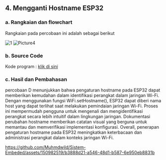 ## 4.  Mengganti Hostname ESP32

### a. Rangkaian dan flowchart
Rangkaian pada percobaan ini adalah sebagai berikut

![1](https://github.com/Muhmdwild/Sistem-Embeded/assets/150982519/42b2f227-052c-4dce-8b15-0e4c196ddd33)
![Picture4](https://github.com/Muhmdwild/Sistem-Embeded/assets/150982519/fa59a318-3f72-40d7-9898-5a43c0ffcce0)


### b. Source Code
Kode program : <a href="D.%20Ganti%20Hostname/3D_Ganti_Hostname/3D_Ganti_Hostname.ino">klik di sini</a>

### c. Hasil dan Pembahasan
percobaan D menunjukkan bahwa pengaturan hostname pada ESP32 dapat memberikan kemudahan dalam identifikasi perangkat dalam jaringan Wi-Fi. Dengan menggunakan fungsi WiFi.setHostname(), ESP32 dapat diberi nama host yang dapat terlihat saat melakukan pemindaian jaringan Wi-Fi. Proses ini mempermudah pengguna untuk mengenali dan mengidentifikasi perangkat secara lebih intuitif dalam lingkungan jaringan. Dokumentasi perubahan hostname memberikan catatan visual yang berguna untuk memantau dan memverifikasi implementasi konfigurasi. Overall, penerapan pengaturan hostname pada ESP32 meningkatkan keterbacaan dan administrasi perangkat dalam konteks jaringan Wi-Fi.


https://github.com/Muhmdwild/Sistem-Embeded/assets/150982519/b3888d21-a546-48d1-b587-6e950eb8831b




